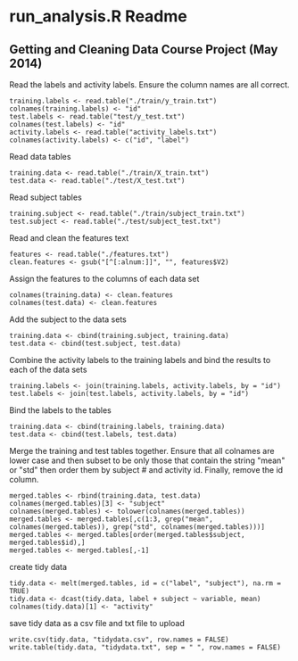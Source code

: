 run_analysis.R Readme
========================================================
## Getting and Cleaning Data Course Project (May 2014)

Read the labels and activity labels. Ensure the column names are all correct.
```{r}
training.labels <- read.table("./train/y_train.txt")
colnames(training.labels) <- "id"
test.labels <- read.table("test/y_test.txt")
colnames(test.labels) <- "id"
activity.labels <- read.table("activity_labels.txt")
colnames(activity.labels) <- c("id", "label")
```

Read data tables
```{r}
training.data <- read.table("./train/X_train.txt")
test.data <- read.table("./test/X_test.txt")
```

Read subject tables
```{r}
training.subject <- read.table("./train/subject_train.txt")
test.subject <- read.table("./test/subject_test.txt")
```

Read and clean the features text
```{r}
features <- read.table("./features.txt")
clean.features <- gsub("[^[:alnum:]]", "", features$V2)
```

Assign the features to the columns of each data set
```{r}
colnames(training.data) <- clean.features
colnames(test.data) <- clean.features
```

Add the subject to the data sets
```{r}
training.data <- cbind(training.subject, training.data)
test.data <- cbind(test.subject, test.data)
```

Combine the activity labels to the training labels and bind the results to each of the data sets
```{r}
training.labels <- join(training.labels, activity.labels, by = "id")
test.labels <- join(test.labels, activity.labels, by = "id")
```

Bind the labels to the tables
```{r}
training.data <- cbind(training.labels, training.data)
test.data <- cbind(test.labels, test.data)
```

Merge the training and test tables together. Ensure that all colnames are lower case and then subset to be only those that contain the string "mean" or "std" then order them by subject # and activity id. Finally, remove the id column.
```{r}
merged.tables <- rbind(training.data, test.data)
colnames(merged.tables)[3] <- "subject"
colnames(merged.tables) <- tolower(colnames(merged.tables))
merged.tables <- merged.tables[,c(1:3, grep("mean", colnames(merged.tables)), grep("std", colnames(merged.tables)))]
merged.tables <- merged.tables[order(merged.tables$subject, merged.tables$id),]
merged.tables <- merged.tables[,-1]
```

create tidy data
```{r}
tidy.data <- melt(merged.tables, id = c("label", "subject"), na.rm = TRUE)
tidy.data <- dcast(tidy.data, label + subject ~ variable, mean)
colnames(tidy.data)[1] <- "activity"
```

save tidy data as a csv file and txt file to upload
```{r}
write.csv(tidy.data, "tidydata.csv", row.names = FALSE)
write.table(tidy.data, "tidydata.txt", sep = " ", row.names = FALSE)
```